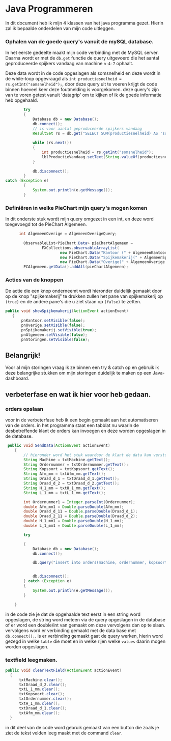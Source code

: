 # Java Programmeren


In dit document heb ik mijn 4 klassen van het java programma gezet.
Hierin zal ik bepaalde onderdelen van mijn code uitleggen.

### Ophalen van de goede query's vanuit de mySQL database.
In het eerste gedeelte maakt mijn code verbinding met de MySQL server. Daarna wordt er met de `db.get` functie de query uitgevoerd die het aantal geproduceerde spijkers vandaag van machine `n-4-7` ophaalt.

Deze data wordt in de code opgeslagen als somsnelheid en deze wordt in de while-loop opgevraagd als `int productiesnelheid = rs.getInt("somsnelheid");`, door deze query uit te voeren krijgt de code binnen hoeveel keer deze foutmelding is voorgekomen.
deze query's zijn van te voren getest vanuit 'datagrip' om te kijken of ik de goede informatie heb opgehaald.
        
```java
        try
        {
            Database db = new Database();
            db.connect();
            // is voor aantal geproduceerde spijkers vandaag
            ResultSet rs = db.get("SELECT SUM(productiesnelheid) AS 'somsnelheid' FROM spijkers WHERE date(timestamp) = CURDATE() && machine = 'N-4-7'");
            
            while (rs.next())
            {
                int productiesnelheid = rs.getInt("somsnelheid");
                lblProductieVandaag.setText(String.valueOf(productiesnelheid));
            }
            
            db.disconnect();
        }
catch (Exception e)
        {
            System.out.println(e.getMessage());
        } 
```

### Definiëren in welke PieChart mijn query's mogen komen
In dit onderste stuk wordt mijn query omgezet in een int, en deze word toegevoegd tot de PieChart Algemeen.

```java
      int AlgemeenOverige = AlgemeenOverigeQuery;
      
        ObservableList<PieChart.Data> pieChartAlgemeen =
                FXCollections.observableArrayList(
                        new PieChart.Data("Kantoor (" + AlgemeenKantoor + ")", AlgemeenKantoor),
                        new PieChart.Data("Spijkemakerij(" + AlgemeenSpijkemakerij + ")", AlgemeenSpijkemakerij),
                        new PieChart.Data("Overige(" + AlgemeenOverige + ")", AlgemeenOverige));
        PCAlgemeen.getData().addAll(pieChartAlgemeen); 
 ```
 
### Acties van de knoppen
De actie die een knop onderneemt wordt hieronder duidelijk gemaakt door op de knop "spijkemakerij" te drukken zullen het pane van spijkemakerij op `(true)` en de andere pane's die u ziet staan op `(false)` te zetten.
 
 ``` java 
 public void showSpijkemakerij(ActionEvent actionEvent)
    {
        pnKantoor.setVisible(false);
        pnOverige.setVisible(false);
        pnSpijkemakerij.setVisible(true);
        pnAlgemeen.setVisible(false);
        pnStoringen.setVisible(false);
 ```
        
## Belangrijk!
Voor al mijn storingen vraag ik ze binnen een try & catch op en gebruik ik deze belangrijke stukken om mijn storingen duidelijk te maken op een Java-dashboard.


## verbeterfase en wat ik hier voor heb gedaan.
### orders opslaan
voor in de verbeterfase heb ik een begin gemaakt aan het automatiseren van de orders. 
in het programma staat een tabblat nu waarin de desbetreffende klant de orders kan invoegen en deze worden opgeslagen in de database.

```java 
 public void SendData(ActionEvent actionEvent)
    {
        // hieronder word het stuk waardoor de klant de data kan versturen naar de database
        String Machine = txtMachine.getText();
        String Ordernummer = txtOrdernummer.getText();
        String Kopsoort = txtKopsoort.getText();
        String Afm_mm = txtAfm_mm.getText();
        String Draad_d_1 = txtDraad_d_1.getText();
        String Draad_d_2 = txtDraad_d_2.getText();
        String H_1_mm = txtH_1_mm.getText();
        String L_1_mm = txtL_1_mm.getText();

        int Ordernummer1 = Integer.parseInt(Ordernummer);
        double Afm_mm1 = Double.parseDouble(Afm_mm);
        double Draad_d_11 = Double.parseDouble(Draad_d_1);
        double Draad_2_11 = Double.parseDouble(Draad_d_2);
        double H_1_mm1 = Double.parseDouble(H_1_mm);
        double L_1_mm1 = Double.parseDouble(L_1_mm);

        try

        {
            Database db = new Database();
            db.connect();

            db.query("insert into orders(machine, ordernummer, kopsoort, draad_d_1, afm_mm, d_2_mm, h_1_mm, l_1) values ('" + Machine + "', '" + Ordernummer1 + "', '" + Kopsoort + "', '" + Draad_d_11 + "', '" + Afm_mm1 + "', '" + Draad_2_11 + "', '" + H_1_mm1 + "', '" + L_1_mm1 + "' )");


            db.disconnect();
        } catch (Exception e)
        {
            System.out.println(e.getMessage());
        }

    }
  ```
  in de code zie je dat de opgehaalde text eerst in een string word opgeslagen, de string word meteen via de query opgeslagen in de database of er word een double/int van gemaakt om deze vervolgens dan op te slaan.
  vervolgens word er verbinding gemaakt met de data base met `db.connect();`.
  is er verbinding gemaakt gaat de query werken, hierin word gezegd in welke `table` die moet en in welke rijen welke `values` daarin mogen worden opgeslagen.
  
  ### textfield leegmaken.
  
  ```java
  public void clearTextField(ActionEvent actionEvent)
    {
        txtMachine.clear();
        txtDraad_d_2.clear();
        txtL_1_mm.clear();
        txtKopsoort.clear();
        txtOrdernummer.clear();
        txtH_1_mm.clear();
        txtDraad_d_1.clear();
        txtAfm_mm.clear();
    }
  ```
in dit deel van de code word gebruik gemaakt van een button die zoals je ziet de tekst velden leeg maakt met de command `clear`.
